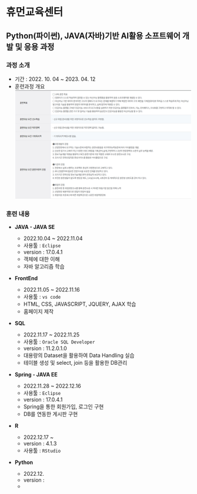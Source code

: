 # 휴먼교육센터

## Python(파이썬), JAVA(자바)기반 AI활용 소프트웨어 개발 및 응용 과정
### 과정 소개
+ 기간 : 2022. 10. 04 ~ 2023. 04. 12
+ 훈련과정 개요
![introduce](./introduce.png)


### 훈련 내용

+ **JAVA - JAVA SE**
    + 2022.10.04 ~ 2022.11.04
    + 사용툴 : ```Eclipse```
    + version : 17.0.4.1
    + 객체에 대한 이해
    + 자바 알고리즘 학습

+ **FrontEnd**
    + 2022.11.05 ~ 2022.11.16
    + 사용툴 : ``vs code``
    + HTML, CSS, JAVASCRIPT, JQUERY, AJAX 학습
    + 홈페이지 제작

+ **SQL**
    + 2022.11.17 ~ 2022.11.25
    + 사용툴 : `Oracle SQL Developer`
    + version : 11.2.0.1.0
    + 대용량의 Dataset을 활용하여 Data Handling 실습
    + 테이블 생성 및 select, join 등을 활용한 DB관리

+ **Spring - JAVA EE**
    + 2022.11.28 ~ 2022.12.16
    + 사용툴 : `Eclipse`
    + version : 17.0.4.1
    + Spring을 통한 회원가입, 로그인 구현
    + DB를 연동한 게시판 구현

+ **R**
    + 2022.12.17 ~ 
    + version : 4.1.3
    + 사용툴 : `RStudio`


+ **Python**
    + 2022.12.
    + version : 
    + 